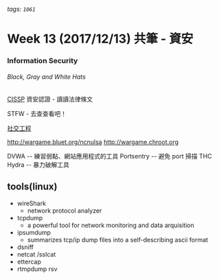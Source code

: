 ###### tags: `1061`

# Week 13 (2017/12/13) 共筆 - 資安

### Information Security
###### Black, Gray and White Hats

[CISSP](https://www.isc2.org/Certifications/CISSP) 資安認證 - 讀讀法律條文

STFW  -  去查查看吧！

[社交工程](https://blog.trendmicro.com.tw/?p=101)


http://wargame.bluet.org/ncnulsa
http://wargame.chroot.org

DVWA -- 練習弱點、網站應用程式的工具
Portsentry -- 避免 port 掃描
THC Hydra -- 暴力破解工具

## tools(linux)
- wireShark
    - network protocol analyzer
- tcpdump
    - a powerful tool for network monitoring and data arquisition
- ipsumdump
    - summarizes tcp/ip dump files into a self-describing ascii format
- dsniff
- netcat /sslcat
- ettercap
- rtmpdump rsv


